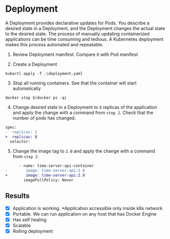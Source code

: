 # Deployment
A Deployment provides declarative updates for Pods.
You describe a desired state in a Deployment, and the Deployment changes the actual state to the desired state.
The process of manually updating containerized applications can be time consuming and tedious. A Kubernetes deployment makes this process automated and repeatable.

1. Review Deployment manifest. Compare it with Pod manifest

2. Create a Deployment

`kubectl apply -f .\deployment.yaml`

3. Stop all running containers. See that the container will start automatically

`docker stop $(docker ps -q)`

4. Change desired state in a Deployment to `8` replicas of the application and apply the change with a command from `step 2`. Check that the number of pods has changed.

```diff
spec:
-  replicas: 1
+  replicas: 8
  selector:
```

5. Change the image tag to `2.0` and apply the change with a command from `step 2`.

```diff
      - name: time-server-api-container
-        image: time-server-api:1.0
+        image: time-server-api:2.0
        imagePullPolicy: Never
```

## Results
- [x] Application is working. *Application accessible only inside k8s network
- [x] Portable. We can run application on any host that has Docker Engine
- [x] Has self healing
- [x] Scalable
- [x] Rolling deployment

